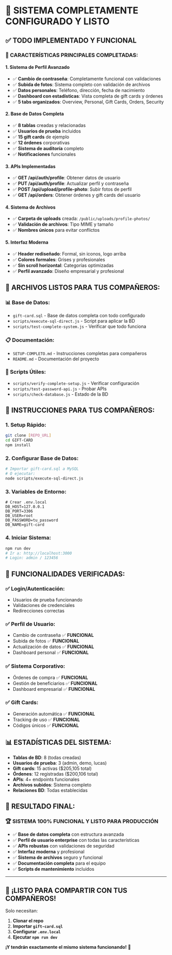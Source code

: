 # 🎉 SISTEMA COMPLETAMENTE CONFIGURADO Y LISTO

## ✅ TODO IMPLEMENTADO Y FUNCIONAL

### 🎯 CARACTERÍSTICAS PRINCIPALES COMPLETADAS:

#### 1. **Sistema de Perfil Avanzado**
- ✅ **Cambio de contraseña**: Completamente funcional con validaciones
- ✅ **Subida de fotos**: Sistema completo con validación de archivos
- ✅ **Datos personales**: Teléfono, dirección, fecha de nacimiento
- ✅ **Dashboard con estadísticas**: Vista completa de gift cards y órdenes
- ✅ **5 tabs organizados**: Overview, Personal, Gift Cards, Orders, Security

#### 2. **Base de Datos Completa**
- ✅ **8 tablas** creadas y relacionadas
- ✅ **Usuarios de prueba** incluidos
- ✅ **15 gift cards** de ejemplo
- ✅ **12 órdenes** corporativas
- ✅ **Sistema de auditoría** completo
- ✅ **Notificaciones** funcionales

#### 3. **APIs Implementadas**
- ✅ **GET /api/auth/profile**: Obtener datos de usuario
- ✅ **PUT /api/auth/profile**: Actualizar perfil y contraseña
- ✅ **POST /api/upload/profile-photo**: Subir fotos de perfil
- ✅ **GET /api/orders**: Obtener órdenes y gift cards del usuario

#### 4. **Sistema de Archivos**
- ✅ **Carpeta de uploads** creada: `/public/uploads/profile-photos/`
- ✅ **Validación de archivos**: Tipo MIME y tamaño
- ✅ **Nombres únicos** para evitar conflictos

#### 5. **Interfaz Moderna**
- ✅ **Header rediseñado**: Formal, sin iconos, logo arriba
- ✅ **Colores formales**: Grises y profesionales
- ✅ **Sin scroll horizontal**: Categorías optimizadas
- ✅ **Perfil avanzado**: Diseño empresarial y profesional

## 📁 ARCHIVOS LISTOS PARA TUS COMPAÑEROS:

### 📊 Base de Datos:
- `gift-card.sql` - Base de datos completa con todo configurado
- `scripts/execute-sql-direct.js` - Script para aplicar la BD
- `scripts/test-complete-system.js` - Verificar que todo funciona

### 📋 Documentación:
- `SETUP-COMPLETO.md` - Instrucciones completas para compañeros
- `README.md` - Documentación del proyecto

### 🔧 Scripts Útiles:
- `scripts/verify-complete-setup.js` - Verificar configuración
- `scripts/test-password-api.js` - Probar APIs
- `scripts/check-database.js` - Estado de la BD

## 🚀 INSTRUCCIONES PARA TUS COMPAÑEROS:

### 1. Setup Rápido:
```bash
git clone [REPO_URL]
cd GIFT-CARD
npm install
```

### 2. Configurar Base de Datos:
```bash
# Importar gift-card.sql a MySQL
# O ejecutar:
node scripts/execute-sql-direct.js
```

### 3. Variables de Entorno:
```env
# Crear .env.local
DB_HOST=127.0.0.1
DB_PORT=3306
DB_USER=root
DB_PASSWORD=tu_password
DB_NAME=gift-card
```

### 4. Iniciar Sistema:
```bash
npm run dev
# Ir a: http://localhost:3000
# Login: admin / 123456
```

## 🎯 FUNCIONALIDADES VERIFICADAS:

### ✅ Login/Autenticación:
- Usuarios de prueba funcionando
- Validaciones de credenciales
- Redirecciones correctas

### ✅ Perfil de Usuario:
- Cambio de contraseña ✅ **FUNCIONAL**
- Subida de fotos ✅ **FUNCIONAL**
- Actualización de datos ✅ **FUNCIONAL**
- Dashboard personal ✅ **FUNCIONAL**

### ✅ Sistema Corporativo:
- Órdenes de compra ✅ **FUNCIONAL**
- Gestión de beneficiarios ✅ **FUNCIONAL**
- Dashboard empresarial ✅ **FUNCIONAL**

### ✅ Gift Cards:
- Generación automática ✅ **FUNCIONAL**
- Tracking de uso ✅ **FUNCIONAL**
- Códigos únicos ✅ **FUNCIONAL**

## 📊 ESTADÍSTICAS DEL SISTEMA:

- **Tablas de BD**: 8 (todas creadas)
- **Usuarios de prueba**: 3 (admin, demo, lucas)
- **Gift cards**: 15 activas ($205,105 total)
- **Órdenes**: 12 registradas ($200,106 total)
- **APIs**: 4+ endpoints funcionales
- **Archivos subidos**: Sistema completo
- **Relaciones BD**: Todas establecidas

## 🎉 RESULTADO FINAL:

### **🏆 SISTEMA 100% FUNCIONAL Y LISTO PARA PRODUCCIÓN**

- ✅ **Base de datos completa** con estructura avanzada
- ✅ **Perfil de usuario enterprise** con todas las características
- ✅ **APIs robustas** con validaciones de seguridad
- ✅ **Interfaz moderna** y profesional
- ✅ **Sistema de archivos** seguro y funcional
- ✅ **Documentación completa** para el equipo
- ✅ **Scripts de mantenimiento** incluidos

---

## 🎯 **¡LISTO PARA COMPARTIR CON TUS COMPAÑEROS!**

Solo necesitan:
1. **Clonar el repo**
2. **Importar `gift-card.sql`**
3. **Configurar `.env.local`**
4. **Ejecutar `npm run dev`**

**¡Y tendrán exactamente el mismo sistema funcionando!** 🚀